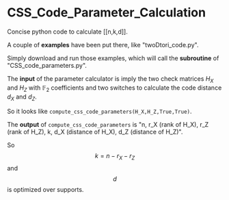 # CSS_Code_Parameter_Calculation
Concise python code to calculate [[n,k,d]].

A couple of **examples** have been put there, like "twoDtori_code.py". 

Simply download and run those examples, which will call the **subroutine** of "CSS_code_parameters.py". 

The **input** of the parameter calculator is imply the two check matrices $H_X$ and $H_Z$ with $\mathbb{F}_2$ coefficients and two switches to calculate the code distance $d_X$ and $d_Z$. 

So it looks like ```compute_css_code_parameters(H_X,H_Z,True,True)```. 

The **output** of ```compute_css_code_parameters``` is "n, r_X (rank of H_X), r_Z (rank of H_Z), k, d_X (distance of H_X), d_Z (distance of H_Z)". 

So $$k=n-r_X-r_Z$$ and $$d$$ is optimized over supports.

